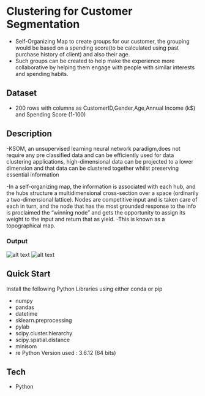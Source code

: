 # Clustering for Customer Segmentation


* Self-Organizing Map to create groups for our customer, the grouping would be based on a spending score(to be calculated using past purchase history of client) and also their age.
* Such groups can be created to help make the experience more collaborative by helping them engage with people with similar interests and spending habits.

## Dataset
* 200 rows with columns as CustomerID,Gender,Age,Annual Income (k$) and Spending Score (1-100)

## Description
-KSOM, an unsupervised learning neural network paradigm,does not require any pre classified data and can be efficiently used for data clustering applications,
high-dimensional data can be projected to a lower dimension and that data can be clustered together whilst preserving essential information

-In a self-organizing map, the information is associated with each hub, and the hubs structure a multidimensional cross-section over a space (ordinarily a two-dimensional lattice). 
Nodes are competitive input and is taken care of each in turn, and the node that has the most grounded response to the info is proclaimed the “winning node” and gets the opportunity to assign its weight to the input and return that as yield. 
-This is known as a topographical map.

### Output
![alt text](https://github.com/ub2906/MyntraModa/blob/main/Clustering/Screenshot%20(72).png)
![alt text](https://github.com/ub2906/MyntraModa/blob/main/Clustering/Screenshot%20(73).png)


## Quick Start
Install the following Python Libraries using either conda or pip
 - numpy 
 - pandas 
 - datetime 
 - sklearn.preprocessing 
 - pylab
 - scipy.cluster.hierarchy 
 - scipy.spatial.distance
 - minisom 
 - re
Python Version used : 3.6.12 (64 bits)

## Tech
- Python
